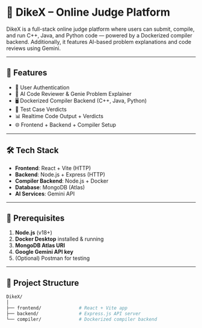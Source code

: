 # 🚀 DikeX – Online Judge Platform

DikeX is a full-stack online judge platform where users can submit, compile, and run C++, Java, and Python code — powered by a Dockerized compiler backend. Additionally, it features AI-based problem explanations and code reviews using Gemini.

---

## 🧾 Features

- 👤 User Authentication
- 🧠 AI Code Reviewer & Genie Problem Explainer
- 🖥️ Dockerized Compiler Backend (C++, Java, Python)
- 🧪 Test Case Verdicts
- 📊 Realtime Code Output + Verdicts
- 🌐 Frontend + Backend + Compiler Setup

---

## 🛠 Tech Stack

- **Frontend**: React + Vite (HTTP)
- **Backend**: Node.js + Express (HTTP)
- **Compiler Backend**: Node.js + Docker
- **Database**: MongoDB (Atlas)
- **AI Services**: Gemini API

---

## 🔧 Prerequisites

1. **Node.js** (v18+)
2. **Docker Desktop** installed & running
3. **MongoDB Atlas URI**
4. **Google Gemini API key**
5. (Optional) Postman for testing

---

## 📁 Project Structure

```bash
DikeX/
│
├── frontend/              # React + Vite app
├── backend/               # Express.js API server
└── compiler/              # Dockerized compiler backend
